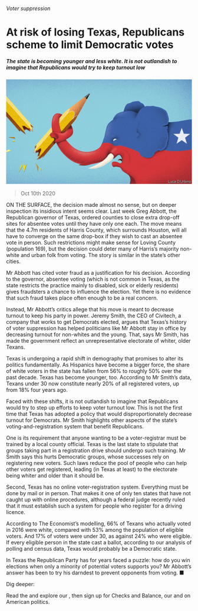 ###### Voter suppression

# At risk of losing Texas, Republicans scheme to limit Democratic votes 

##### The state is becoming younger and less white. It is not outlandish to imagine that Republicans would try to keep turnout low 

![image](images/20201010_USD001_0.jpg) 

> Oct 10th 2020 


ON THE SURFACE, the decision made almost no sense, but on deeper inspection its insidious intent seems clear. Last week Greg Abbott, the Republican governor of Texas, ordered counties to close extra drop-off sites for absentee votes until they have only one each. The move means that the 4.7m residents of Harris County, which surrounds Houston, will all have to converge on the same drop-box if they wish to cast an absentee vote in person. Such restrictions might make sense for Loving County (population 169), but the decision could deter many of Harris’s majority non-white and urban folk from voting. The story is similar in the state’s other cities.


Mr Abbott has cited voter fraud as a justification for his decision. According to the governor, absentee voting (which is not common in Texas, as the state restricts the practice mainly to disabled, sick or elderly residents) gives fraudsters a chance to influence the election. Yet there is no evidence that such fraud takes place often enough to be a real concern.



Instead, Mr Abbott’s critics allege that his move is meant to decrease turnout to keep his party in power. Jeremy Smith, the CEO of Civitech, a company that works to get Democrats elected, argues that Texas’s history of voter suppression has helped politicians like Mr Abbott stay in office by decreasing turnout for non-whites and the young. That, says Mr Smith, has made the government reflect an unrepresentative electorate of whiter, older Texans.


Texas is undergoing a rapid shift in demography that promises to alter its politics fundamentally. As Hispanics have become a bigger force, the share of white voters in the state has fallen from 56% to roughly 50% over the past decade. Texas has become younger, too. According to Mr Smith’s data, Texans under 30 now constitute nearly 20% of all registered voters, up from 18% four years ago.


Faced with these shifts, it is not outlandish to imagine that Republicans would try to step up efforts to keep voter turnout low. This is not the first time that Texas has adopted a policy that would disproportionately decrease turnout for Democrats. Mr Smith highlights other aspects of the state’s voting-and-registration system that benefit Republicans.


One is its requirement that anyone wanting to be a voter-registrar must be trained by a local county official. Texas is the last state to stipulate that groups taking part in a registration drive should undergo such training. Mr Smith says this hurts Democratic groups, whose successes rely on registering new voters. Such laws reduce the pool of people who can help other voters get registered, leading (in Texas at least) to the electorate being whiter and older than it should be.


Second, Texas has no online voter-registration system. Everything must be done by mail or in person. That makes it one of only ten states that have not caught up with online procedures, although a federal judge recently ruled that it must establish such a system for people who register for a driving licence.


According to The Economist’s modelling, 66% of Texans who actually voted in 2016 were white, compared with 53% among the population of eligible voters. And 17% of voters were under 30, as against 24% who were eligible. If every eligible person in the state cast a ballot, according to our analysis of polling and census data, Texas would probably be a Democratic state.


In Texas the Republican Party has for years faced a puzzle: how do you win elections when only a minority of potential voters supports you? Mr Abbott’s answer has been to try his darndest to prevent opponents from voting. ■


Dig deeper:

Read the  and explore our , then sign up for Checks and Balance, our  and  on American politics.

